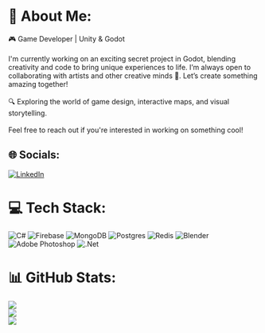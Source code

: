 # 💫 About Me:
🎮 Game Developer | Unity & Godot<br><br>I'm currently working on an exciting secret project in Godot, blending creativity and code to bring unique experiences to life. I’m always open to collaborating with artists and other creative minds 🎨. Let’s create something amazing together!<br><br>🔍 Exploring the world of game design, interactive maps, and visual storytelling.<br><br>Feel free to reach out if you're interested in working on something cool!


## 🌐 Socials:
[![LinkedIn](https://img.shields.io/badge/LinkedIn-%230077B5.svg?logo=linkedin&logoColor=white)](https://linkedin.com/in/danylokondrat) 

# 💻 Tech Stack:
![C#](https://img.shields.io/badge/c%23-%23239120.svg?style=for-the-badge&logo=csharp&logoColor=white) ![Firebase](https://img.shields.io/badge/firebase-a08021?style=for-the-badge&logo=firebase&logoColor=ffcd34) ![MongoDB](https://img.shields.io/badge/MongoDB-%234ea94b.svg?style=for-the-badge&logo=mongodb&logoColor=white) ![Postgres](https://img.shields.io/badge/postgres-%23316192.svg?style=for-the-badge&logo=postgresql&logoColor=white) ![Redis](https://img.shields.io/badge/redis-%23DD0031.svg?style=for-the-badge&logo=redis&logoColor=white) ![Blender](https://img.shields.io/badge/blender-%23F5792A.svg?style=for-the-badge&logo=blender&logoColor=white) ![Adobe Photoshop](https://img.shields.io/badge/adobe%20photoshop-%2331A8FF.svg?style=for-the-badge&logo=adobe%20photoshop&logoColor=white) ![.Net](https://img.shields.io/badge/.NET-5C2D91?style=for-the-badge&logo=.net&logoColor=white)
# 📊 GitHub Stats:
![](https://github-readme-stats.vercel.app/api?username=Acid0Bear&theme=blue_navy&hide_border=false&include_all_commits=false&count_private=false)<br/>
![](https://github-readme-streak-stats.herokuapp.com/?user=Acid0Bear&theme=blue_navy&hide_border=false)<br/>
![](https://github-readme-stats.vercel.app/api/top-langs/?username=Acid0Bear&theme=blue_navy&hide_border=false&include_all_commits=false&count_private=false&layout=compact)

<!-- Proudly created with GPRM ( https://gprm.itsvg.in ) -->
